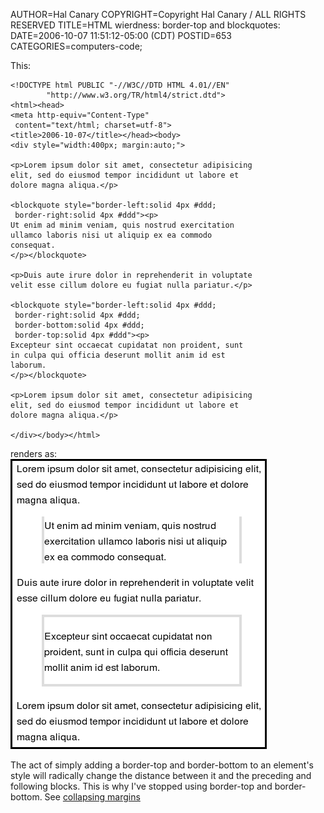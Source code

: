 AUTHOR=Hal Canary
COPYRIGHT=Copyright Hal Canary / ALL RIGHTS RESERVED
TITLE=HTML wierdness: border-top and blockquotes:
DATE=2006-10-07 11:51:12-05:00 (CDT)
POSTID=653
CATEGORIES=computers-code;

This:

    <!DOCTYPE html PUBLIC "-//W3C//DTD HTML 4.01//EN"
            "http://www.w3.org/TR/html4/strict.dtd">
    <html><head>
    <meta http-equiv="Content-Type"
     content="text/html; charset=utf-8">
    <title>2006-10-07</title></head><body>
    <div style="width:400px; margin:auto;">
    
    <p>Lorem ipsum dolor sit amet, consectetur adipisicing
    elit, sed do eiusmod tempor incididunt ut labore et
    dolore magna aliqua.</p>
    
    <blockquote style="border-left:solid 4px #ddd;
     border-right:solid 4px #ddd"><p>
    Ut enim ad minim veniam, quis nostrud exercitation
    ullamco laboris nisi ut aliquip ex ea commodo
    consequat.
    </p></blockquote>
    
    <p>Duis aute irure dolor in reprehenderit in voluptate
    velit esse cillum dolore eu fugiat nulla pariatur.</p>
    
    <blockquote style="border-left:solid 4px #ddd;
     border-right:solid 4px #ddd;
     border-bottom:solid 4px #ddd;
     border-top:solid 4px #ddd"><p>
    Excepteur sint occaecat cupidatat non proident, sunt
    in culpa qui officia deserunt mollit anim id est
    laborum.
    </p></blockquote>
    
    <p>Lorem ipsum dolor sit amet, consectetur adipisicing
    elit, sed do eiusmod tempor incididunt ut labore et
    dolore magna aliqua.</p>
    
    </div></body></html>

renders as:  
![html as rendered by firefox](/images/2006-10-07-html-border-issue.png)

The act of simply adding a border-top and border-bottom to an element's style will radically change the distance between it and the preceding and following blocks. This is why I've stopped using border-top and border-bottom. See [collapsing margins](http://www.w3.org/TR/CSS21/box.html#collapsing-margins)
